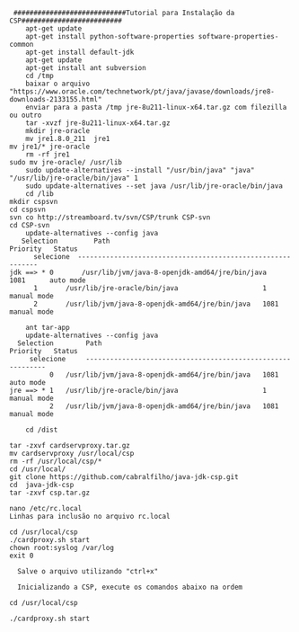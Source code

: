      ############################Tutorial para Instalação da CSP######################### 
        apt-get update
        apt-get install python-software-properties software-properties-common
        apt-get install default-jdk
        apt-get update
        apt-get install ant subversion        
        cd /tmp        
        baixar o arquivo "https://www.oracle.com/technetwork/pt/java/javase/downloads/jre8-downloads-2133155.html"
        enviar para a pasta /tmp jre-8u211-linux-x64.tar.gz com filezilla ou outro        
        tar -xvzf jre-8u211-linux-x64.tar.gz
        mkdir jre-oracle
        mv jre1.8.0_211  jre1
	mv jre1/* jre-oracle
        rm -rf jre1
	sudo mv jre-oracle/ /usr/lib
        sudo update-alternatives --install "/usr/bin/java" "java" "/usr/lib/jre-oracle/bin/java" 1
        sudo update-alternatives --set java /usr/lib/jre-oracle/bin/java        
        cd /lib
	mkdir cspsvn
	cd cspsvn
	svn co http://streamboard.tv/svn/CSP/trunk CSP-svn
	cd CSP-svn
        update-alternatives --config java
       Selection         Path                                            Priority   Status
          selecione  ------------------------------------------------------------
    jdk ==> * 0       /usr/lib/jvm/java-8-openjdk-amd64/jre/bin/java   1081      auto mode
          1       /usr/lib/jre-oracle/bin/java                     1         manual mode
          2       /usr/lib/jvm/java-8-openjdk-amd64/jre/bin/java   1081      manual mode 
	
        ant tar-app
        update-alternatives --config java
      Selection        Path                                            Priority   Status
         selecione     ------------------------------------------------------------
              0   /usr/lib/jvm/java-8-openjdk-amd64/jre/bin/java   1081      auto mode
    jre ==> * 1   /usr/lib/jre-oracle/bin/java                     1         manual mode
              2   /usr/lib/jvm/java-8-openjdk-amd64/jre/bin/java   1081      manual mode        

        cd /dist
	
	tar -zxvf cardservproxy.tar.gz
	mv cardservproxy /usr/local/csp
	rm -rf /usr/local/csp/*
	cd /usr/local/
	git clone https://github.com/cabralfilho/java-jdk-csp.git
	cd  java-jdk-csp
	tar -zxvf csp.tar.gz

    nano /etc/rc.local
    Linhas para inclusão no arquivo rc.local	

	cd /usr/local/csp
	./cardproxy.sh start
	chown root:syslog /var/log
	exit 0
	
      Salve o arquivo utilizando "ctrl+x"

      Inicializando a CSP, execute os comandos abaixo na ordem

	cd /usr/local/csp
       
	./cardproxy.sh start
